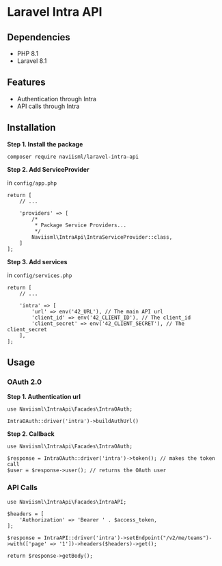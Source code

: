 # Laravel Intra API

## Dependencies

- PHP 8.1
- Laravel 8.1

## Features

- Authentication through Intra
- API calls through Intra

## Installation

**Step 1. Install the package**

```
composer require naviisml/laravel-intra-api
```

**Step 2. Add ServiceProvider**

in `config/app.php`
```
return [
	// ...

	'providers' => [
        /*
         * Package Service Providers...
         */
		Naviisml\IntraApi\IntraServiceProvider::class,
	]
];
```

**Step 3. Add services**

in `config/services.php`
```
return [
	// ...

    'intra' => [
		'url' => env('42_URL'), // The main API url
        'client_id' => env('42_CLIENT_ID'), // The client_id
        'client_secret' => env('42_CLIENT_SECRET'), // The client_secret
    ],
];
```

## Usage

### OAuth 2.0

**Step 1. Authentication url**

```
use Naviisml\IntraApi\Facades\IntraOAuth;

IntraOAuth::driver('intra')->buildAuthUrl()
```

**Step 2. Callback**

```
use Naviisml\IntraApi\Facades\IntraOAuth;

$response = IntraOAuth::driver('intra')->token(); // makes the token call
$user = $response->user(); // returns the OAuth user
```

### API Calls

```
use Naviisml\IntraApi\Facades\IntraAPI;

$headers = [
	'Authorization' => 'Bearer ' . $access_token,
];

$response = IntraAPI::driver('intra')->setEndpoint("/v2/me/teams")->with(['page' => '1'])->headers($headers)->get();

return $response->getBody();
```
